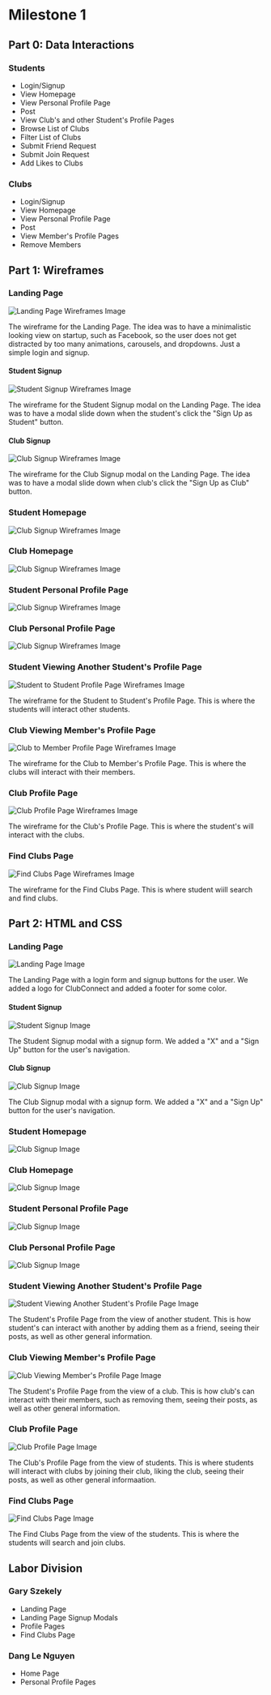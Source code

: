 # Milestone 1

## Part 0: Data Interactions
  ### Students
  - Login/Signup
  - View Homepage 
  - View Personal Profile Page
  - Post
  - View Club's and other Student's Profile Pages
  - Browse List of Clubs
  - Filter List of Clubs
  - Submit Friend Request
  - Submit Join Request
  - Add Likes to Clubs
  ### Clubs
  - Login/Signup
  - View Homepage 
  - View Personal Profile Page
  - Post
  - View Member's Profile Pages
  - Remove Members

## Part 1: Wireframes
  ### Landing Page
  ![Landing Page Wireframes Image](wireframes/LandingPageWireframes.png "Landing Page Wireframes")

  The wireframe for the Landing Page. The idea was to have a minimalistic looking view on startup, such as Facebook, so the user does not get distracted by too many animations, carousels, and dropdowns. Just a simple login and signup.

  #### Student Signup
  ![Student Signup Wireframes Image](wireframes/StudentSignupWireframes.png "Student Signup Wireframes")

  The wireframe for the Student Signup modal on the Landing Page. The idea was to have a modal slide down when the student's click the "Sign Up as Student" button.

  #### Club Signup
  ![Club Signup Wireframes Image](wireframes/ClubSignupWireframes.png "Club Signup Wireframes")

  The wireframe for the Club Signup modal on the Landing Page. The idea was to have a modal slide down when club's click the "Sign Up as Club" button.

  ### Student Homepage
  ![Club Signup Wireframes Image](wireframes/StudentHomePageWireframes.png "Club Signup Wireframes")

  ### Club Homepage
  ![Club Signup Wireframes Image](wireframes/ClubHomePageWireframes.png "Club Signup Wireframes")

  ### Student Personal Profile Page
  ![Club Signup Wireframes Image](wireframes/StudentPersonalPageWireframes.png "Club Signup Wireframes")

  ### Club Personal Profile Page
  ![Club Signup Wireframes Image](wireframes/ClubPersonalPageWireframes.png "Club Signup Wireframes")

  ### Student Viewing Another Student's Profile Page
  ![Student to Student Profile Page Wireframes Image](wireframes/StudentToStudentProfilePageWireframes.png "Student Viewing Another Student's Profile Page")

  The wireframe for the Student to Student's Profile Page. This is where the students will interact other students.

  ### Club Viewing Member's Profile Page
  ![Club to Member Profile Page Wireframes Image](wireframes/ClubToStudentProfilePageWireframes.png "Club Viewing Member's Profile Page")

  The wireframe for the Club to Member's Profile Page. This is where the clubs will interact with their members.

  ### Club Profile Page
  ![Club Profile Page Wireframes Image](wireframes/ClubProfilePageWireframes.png "Club Profile Page")

  The wireframe for the Club's Profile Page. This is where the student's will interact with the clubs.

  ### Find Clubs Page
  ![Find Clubs Page Wireframes Image](wireframes/FindClubsPageWireframes.png "Find Clubs Page")

  The wireframe for the Find Clubs Page. This is where student wiill search and find clubs.

## Part 2: HTML and CSS
  ### Landing Page
  ![Landing Page Image](html-and-css/LandingPage.png "Landing Page")

  The Landing Page with a login form and signup buttons for the user. We added a logo for ClubConnect and added a footer for some color.

  #### Student Signup
  ![Student Signup Image](html-and-css/StudentSignup.png "Student Signup")

  The Student Signup modal with a signup form. We added a "X" and a "Sign Up" button for the user's navigation.

  #### Club Signup
  ![Club Signup Image](html-and-css/ClubSignup.png "Club Signup")

  The Club Signup modal with a signup form. We added a "X" and a "Sign Up" button for the user's navigation.

  ### Student Homepage
  ![Club Signup Image](html-and-css/StudentHomePage.png "Student Homepage")
  
  ### Club Homepage
  ![Club Signup Image](html-and-css/ClubHomePage.png "Club Homepage")

  ### Student Personal Profile Page
  ![Club Signup Image](html-and-css/StudentPersonalPage.png "Student Personal Page")

  ### Club Personal Profile Page
  ![Club Signup Image](html-and-css/ClubPersonalPage.png "Club Personal Page")

  ### Student Viewing Another Student's Profile Page
  ![Student Viewing Another Student's Profile Page Image](html-and-css/StudentToStudentProfilePage.png "Student Viewing Another Student's Profile Page")

  The Student's Profile Page from the view of another student. This is how student's can interact with another by adding them as a friend, seeing their posts, as well as other general information.

  ### Club Viewing Member's Profile Page
  ![Club Viewing Member's Profile Page Image](html-and-css/ClubToStudentProfilePage.png "Club Viewing Member's Profile Page")

  The Student's Profile Page from the view of a club. This is how club's can interact with their members, such as removing them, seeing their posts, as well as other general information.

  ### Club Profile Page
  ![Club Profile Page Image](html-and-css/ClubProfilePage.png "Club Profile Page")

  The Club's Profile Page from the view of students. This is where students will interact with clubs by joining their club, liking the club, seeing their posts, as well as other general informaation. 

  ### Find Clubs Page
  ![Find Clubs Page Image](html-and-css/FindClubsPage.png "Find Clubs Page")

  The Find Clubs Page from the view of the students. This is where the students will search and join clubs.

## Labor Division
  ### Gary Szekely
  - Landing Page
  - Landing Page Signup Modals
  - Profile Pages
  - Find Clubs Page
  ### Dang Le Nguyen
  - Home Page
  - Personal Profile Pages
